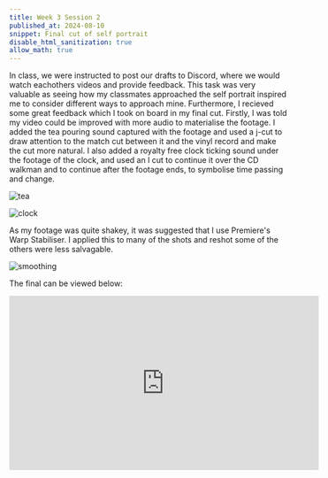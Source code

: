 ```yaml
---
title: Week 3 Session 2
published_at: 2024-08-10
snippet: Final cut of self portrait
disable_html_sanitization: true
allow_math: true
---
```


In class, we were instructed to post our drafts to Discord, where we would watch eachothers videos and provide feedback. This task was very valuable as seeing how my classmates approached the self portrait inspired me to consider different ways to approach mine. Furthermore, I recieved some great feedback which I took on board in my final cut. Firstly, I was told my video could be improved with more audio to materialise the footage. I added the tea pouring sound captured with the footage and used a j-cut to draw attention to the match cut between it and the vinyl record and make the cut more natural. I also added a royalty free clock ticking sound under the footage of the clock, and used an l cut to continue it over the CD walkman and to continue after the footage ends, to symbolise time passing and change.

![tea](/w03s2/tea.png)

![clock](/w03s2/clock.png)

As my footage was quite shakey, it was suggested that I use Premiere's Warp Stabiliser. I applied this to many of the shots and reshot some of the others were less salvagable.

![smoothing](/w03s2/smoothing.png)

The final can be viewed below:

<iframe width="560" height="315" src="https://www.youtube.com/embed/bVvLjLcfK2o?si=-PoKQ654BqyE6uU0" title="YouTube video player" frameborder="0" allow="accelerometer; autoplay; clipboard-write; encrypted-media; gyroscope; picture-in-picture; web-share" referrerpolicy="strict-origin-when-cross-origin" allowfullscreen></iframe>